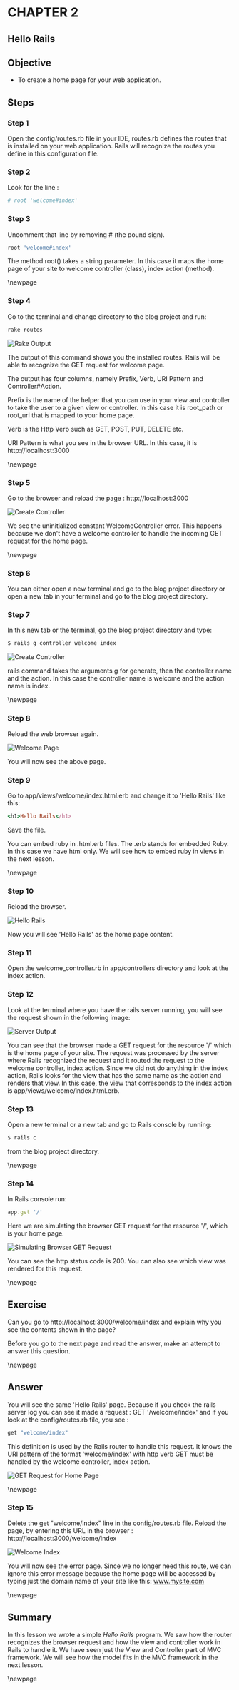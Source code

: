 CHAPTER 2
=============
Hello Rails
------------------------------


## Objective ##

- To create a home page for your web application.

## Steps ##

### Step 1 ###

Open the config/routes.rb file in your IDE, routes.rb defines the routes that is installed on your web application. Rails will recognize the routes you define in this configuration file.

### Step 2 ###

Look for the line :   
 
```ruby
# root 'welcome#index'
```

### Step 3 ###

Uncomment that line by removing # (the pound sign).   
 
```ruby
root 'welcome#index'
```		 

The method root() takes a string parameter. In this case it maps the home page of your site to welcome controller (class), index action (method).

 \newpage

### Step 4 ###

Go to the terminal and change directory to the blog project and run:

```ruby
rake routes
```

![Rake Output](./figures/rake_1.png)

The output of this command shows you the installed routes. Rails will be able to recognize the GET request for welcome page.

The output has four columns, namely Prefix, Verb, URI Pattern and Controller#Action.

Prefix is the name of the helper that you can use in your view and controller to take the user to a given view or controller. In this case it is root_path or root_url that is mapped to your home page.

Verb is the Http Verb such as GET, POST, PUT, DELETE etc.

URI Pattern is what you see in the browser URL. In this case, it is http://localhost:3000

\newpage

### Step 5 ###

Go to the browser and reload the page : http://localhost:3000

![Create Controller](./figures/welcome_controller_absent.png)

We see the uninitialized constant WelcomeController error. This happens because we don't have a welcome controller to handle the incoming GET request for the home page.

\newpage

### Step 6 ###

You can either open a new terminal and go to the blog project directory or open a new tab in your terminal and go to the blog project directory.

### Step 7 ###

In this new tab or the terminal, go the blog project directory and type:
 
```ruby
$ rails g controller welcome index
```

![Create Controller](./figures/create_controller.png)

rails command takes the arguments g for generate, then the controller name and the action. In this case the controller name is welcome and the action name is index.

\newpage

### Step 8 ###

Reload the web browser again. 

![Welcome Page](./figures/welcome_index.png)

You will now see the above page.

### Step 9 ###

Go to app/views/welcome/index.html.erb and change it to 'Hello Rails' like this:

```ruby
<h1>Hello Rails</h1>
```

Save the file.

You can embed ruby in .html.erb files. The .erb stands for embedded Ruby. In this case we have html only. We will see how to embed ruby in views in the next lesson.

\newpage

### Step 10 ###

Reload the browser. 
 
![Hello Rails](./figures/hello_rails.png)
 
Now you will see 'Hello Rails' as the home page content.

### Step 11 ###

Open the welcome_controller.rb in app/controllers directory and look at the index action. 

### Step 12 ###

Look at the terminal where you have the rails server running, you will see the request shown in the following image:

![Server Output](./figures/server_output_1.png)

You can see that the browser made a GET request for the resource '/' which is the home page of your site. The request was processed by the server where Rails recognized the request and it routed the request to the welcome controller, index action. Since we did not do anything in the index action, Rails looks for the view that has the same name as the action and renders that view. In this case, the view that corresponds to the index action is app/views/welcome/index.html.erb.

### Step 13 ###

Open a new terminal or a new tab and go to Rails console by running:

```ruby
$ rails c
```

from the blog project directory.

 \newpage

### Step 14 ###

In Rails console run:

```ruby
app.get '/'
```

Here we are simulating the browser GET request for the resource '/', which is your home page.

![Simulating Browser GET Request](./figures/get_request.png)

You can see the http status code is 200. You can also see which view was rendered for this request.

 \newpage
 
 
## Exercise ##

Can you go to http://localhost:3000/welcome/index and explain why you see the contents shown in the page?

Before you go to the next page and read the answer, make an attempt to answer this question.

\newpage

## Answer ##

You will see the same 'Hello Rails' page. Because if you check the rails server log you can see it made a request : GET '/welcome/index' and if you look at the config/routes.rb file, you see :

```ruby
get "welcome/index" 
```

This definition is used by the Rails router to handle this request. It knows the URI pattern of the format 'welcome/index' with http verb GET must be handled by the welcome controller, index action.

![GET Request for Home Page](./figures/get_welcome_index.png)

\newpage
  
### Step 15 ###

Delete the  get "welcome/index"  line in the config/routes.rb file. Reload the page, by entering this URL in the browser : http://localhost:3000/welcome/index
 
![Welcome Index](./figures/welcome_index_routing_error.png) 
 
You will now see the error page. Since we no longer need this route, we can ignore this error message because the home page will be accessed by typing just the domain name of your site like this: www.mysite.com

 \newpage
 
## Summary ##
 
 In this lesson we wrote a simple *Hello Rails* program. We saw how the router recognizes the browser request and how the view and controller work in Rails to handle it. We have seen just the View and Controller part of MVC framework. We will see how the model fits in the MVC framework in the next lesson.
 
 \newpage
 